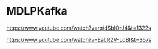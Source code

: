 # MDLPKafka

https://www.youtube.com/watch?v=rqjdSbIOrJ4&t=1322s

https://www.youtube.com/watch?v=EaLR2V-LqBI&t=367s
